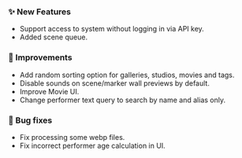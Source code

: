 ### ✨ New Features
* Support access to system without logging in via API key.
* Added scene queue.

### 🎨 Improvements
* Add random sorting option for galleries, studios, movies and tags.
* Disable sounds on scene/marker wall previews by default.
* Improve Movie UI.
* Change performer text query to search by name and alias only.

### 🐛 Bug fixes
* Fix processing some webp files.
* Fix incorrect performer age calculation in UI.

